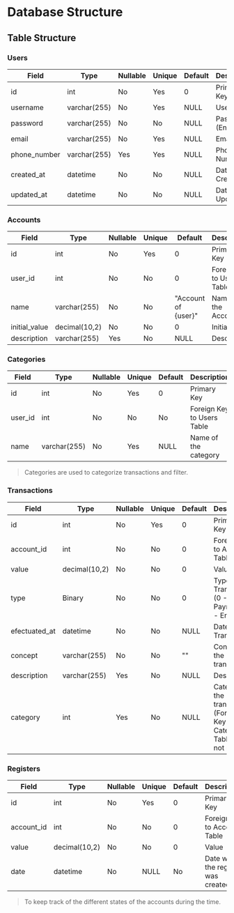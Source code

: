 # Database Structure

## Table Structure

### Users

Field | Type | Nullable | Unique | Default | Description
--- | --- | --- | --- | --- | ---
id | int | No | Yes | 0 | Primary Key
username | varchar(255) | No | Yes | NULL | Username
password | varchar(255) | No | No | NULL | Password (Encrypted)
email | varchar(255) | No | Yes | NULL | Email
phone_number | varchar(255) | Yes | Yes | NULL | Phone Number
created_at | datetime | No | No | NULL | Date Created
updated_at | datetime | No | No | NULL | Date Updated

### Accounts

Field | Type | Nullable | Unique | Default | Description
--- | --- | --- | --- | --- | ---
id | int | No | Yes | 0 | Primary Key
user_id | int | No | No | 0 | Foreign Key to Users Table
name | varchar(255) | No | No | "Account of {user}" | Name of the Account
initial_value | decimal(10,2) | No | No | 0 | Initial Value
description | varchar(255) | Yes | No | NULL | Description

### Categories

Field | Type | Nullable | Unique | Default | Description
--- | --- | --- | --- | --- | ---
id | int | No | Yes | 0 | Primary Key
user_id | int | No | No | No | Foreign Key to Users Table
name | varchar(255) | No | Yes | NULL | Name of the category

> Categories are used to categorize transactions and filter.
### Transactions

Field | Type | Nullable | Unique | Default | Description
--- | --- | --- | --- | --- | ---
id | int | No | Yes | 0 | Primary Key
account_id | int | No | No | 0 | Foreign Key to Accounts Table
value | decimal(10,2) | No | No | 0 | Value
type | Binary | No | No | 0 | Type of Transaction (0 - Payment, 1 - Entry)
efectuated_at | datetime | No | No | NULL | Date of Transaction
concept | varchar(255) | No | No | "" | Concept of the transaction
description | varchar(255) | Yes | No | NULL | Description
category | int | Yes | No | NULL | Category of the transaction (Foreign Key to Categories Table when not null)

### Registers

Field | Type | Nullable | Unique | Default | Description
--- | --- | --- | --- | --- | ---
id | int | No | Yes | 0 | Primary Key
account_id | int | No | No | 0 | Foreign Key to Accounts Table
value | decimal(10,2) | No | No | 0 | Value
date | datetime | No | NULL | No | Date when the register was created

> To keep track of the different states of the accounts during the time.